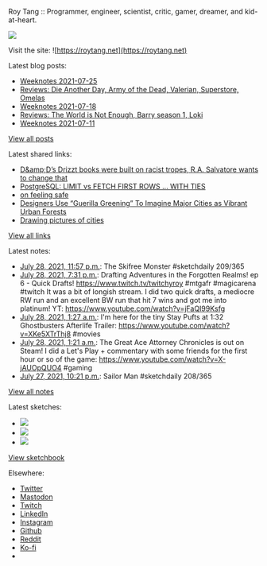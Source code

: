 Roy Tang :: Programmer, engineer, scientist, critic, gamer, dreamer, and kid-at-heart.

![](https://roytang.net/static/img/profile.jpg)

Visit the site: ![https://roytang.net](https://roytang.net)

Latest blog posts:

- [Weeknotes 2021-07-25](https://roytang.net/2021/07/weeknotes-2021-07-25/)
- [Reviews: Die Another Day, Army of the Dead, Valerian, Superstore, Omelas](https://roytang.net/2021/07/dad-aotd-vatcoatp-omelas/)
- [Weeknotes 2021-07-18](https://roytang.net/2021/07/weeknotes-2021-07-18/)
- [Reviews: The World is Not Enough, Barry season 1, Loki](https://roytang.net/2021/07/wine-barry-loki/)
- [Weeknotes 2021-07-11](https://roytang.net/2021/07/weeknotes-2021-07-11/)

[View all posts](https://roytang.net/blog)

Latest shared links:

- [D&amp;amp;D’s Drizzt books were built on racist tropes, R.A. Salvatore wants to change that](https://roytang.net/2021/07/dampds-drizzt-books-were-built-on-racist-tropes-ra-salvatore-wants-to-change-that/)
- [PostgreSQL: LIMIT vs FETCH FIRST ROWS … WITH TIES](https://roytang.net/2021/07/postgresql-limit-vs-fetch-first-rows-with-ties/)
- [on feeling safe](https://roytang.net/2021/07/on-feeling-safe/)
- [Designers Use “Guerilla Greening” To Imagine Major Cities as Vibrant Urban Forests](https://roytang.net/2021/07/designers-use-guerilla-greening-to-imagine-major-cities-as-vibrant-urban-forests/)
- [Drawing pictures of cities](https://roytang.net/2021/07/drawing-pictures-of-cities/)

[View all links](https://roytang.net/links)

Latest notes:

- [July 28, 2021, 11:57 p.m.](https://roytang.net/2021/07/1420413172377276427/): The Skifree Monster #sketchdaily 209/365
- [July 28, 2021, 7:31 p.m.](https://roytang.net/2021/07/1420346237467910146/): Drafting Adventures in the Forgotten Realms! ep 6 - Quick Drafts! https://www.twitch.tv/twitchyroy #mtgafr #magicarena #twitch It was a bit of longish stream. I did two quick drafts, a mediocre RW run and an excellent BW run that hit 7 wins and got me into platinum! YT: https://www.youtube.com/watch?v=jFaQI99Ksfg
- [July 28, 2021, 1:27 a.m.](https://roytang.net/2021/07/1420073402728026115/): I&#x27;m here for the tiny Stay Pufts at 1:32 Ghostbusters Afterlife Trailer: https://www.youtube.com/watch?v=XKe5XTrThj8 #movies
- [July 28, 2021, 1:21 a.m.](https://roytang.net/2021/07/1420071833718591489/): The Great Ace Attorney Chronicles is out on Steam! I did a Let&#x27;s Play + commentary with some friends for the first hour or so of the game: https://www.youtube.com/watch?v=X-jAUOpQUO4 #gaming
- [July 27, 2021, 10:21 p.m.](https://roytang.net/2021/07/1420026535797563394/): Sailor Man #sketchdaily 208/365

[View all notes](https://roytang.net/notes)

Latest sketches:


- ![](https://roytang.net/media/cache/a5/a1/a5a129ce71d5ce23211e6c68d2697f0a.jpg)
- ![](https://roytang.net/media/cache/e3/ec/e3ec14a9893ba1abba4f878bdd897a3c.jpg)
- ![](https://roytang.net/media/cache/09/37/0937af0184635d07416d813c3e9388d2.jpg)

[View sketchbook](https://roytang.net/albums/sketchbook)


Elsewhere:

- [Twitter](https://twitter.com/roytang)
- [Mastodon](https://mastodon.technology/@roytang)
- [Twitch](https://twitch.tv/twitchyroy)
- [LinkedIn](https://www.linkedin.com/in/roytang)
- [Instagram](https://instagram.com/roytang0400)
- [Github](https://github.com/roytang)
- [Reddit](https://reddit.com/u/hungryroy)
- [Ko-fi](https://ko-fi.com/roytang)
- [](mailto:hello@roytang.net)